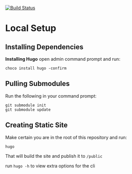 [![Build Status](https://dev.azure.com/paulsavides/paulsavides.com/_apis/build/status/builds/StaticSites%20-%20blog.paul.land?repoName=StaticSites&branchName=master)](https://dev.azure.com/paulsavides/paulsavides.com/_build/latest?definitionId=54&repoName=StaticSites&branchName=master)

# Local Setup
## Installing Dependencies
**Installing Hugo** open admin command prompt and run:
```
choco install hugo -confirm
```

## Pulling Submodules
Run the following in your command prompt:
```
git submodule init
git submodule update
```

## Creating Static Site
Make certain you are in the root of this repository and run:
```
hugo
```

That will build the site and publish it to `/public`

run `hugo -h` to view extra options for the cli